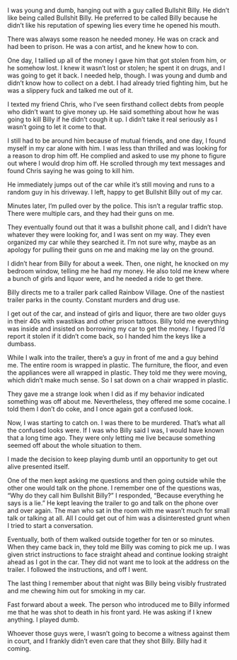 I was young and dumb, hanging out with a guy called Bullshit Billy. He didn’t like being called Bullshit Billy. He preferred to be called Billy because he didn’t like his reputation of spewing lies every time he opened his mouth.

There was always some reason he needed money. He was on crack and had been to prison. He was a con artist, and he knew how to con.

One day, I tallied up all of the money I gave him that got stolen from him, or he somehow lost. I knew it wasn’t lost or stolen; he spent it on drugs, and I was going to get it back. I needed help, though. I was young and dumb and didn’t know how to collect on a debt. I had already tried fighting him, but he was a slippery fuck and talked me out of it.

I texted my friend Chris, who I’ve seen firsthand collect debts from people who didn’t want to give money up. He said something about how he was going to kill Billy if he didn’t cough it up. I didn’t take it real seriously as I wasn’t going to let it come to that.

I still had to be around him because of mutual friends, and one day, I found myself in my car alone with him. I was less than thrilled and was looking for a reason to drop him off. He complied and asked to use my phone to figure out where I would drop him off. He scrolled through my text messages and found Chris saying he was going to kill him.

He immediately jumps out of the car while it’s still moving and runs to a random guy in his driveway. I left, happy to get Bullshit Billy out of my car.

Minutes later, I’m pulled over by the police. This isn’t a regular traffic stop. There were multiple cars, and they had their guns on me. 

They eventually found out that it was a bullshit phone call, and I didn’t have whatever they were looking for, and I was sent on my way. They even organized my car while they searched it. I’m not sure why, maybe as an apology for pulling their guns on me and making me lay on the ground.

I didn’t hear from Billy for about a week. Then, one night, he knocked on my bedroom window, telling me he had my money. He also told me knew where a bunch of girls and liquor were, and he needed a ride to get there.

Billy directs me to a trailer park called Rainbow Village. One of the nastiest trailer parks in the county. Constant murders and drug use.

I get out of the car, and instead of girls and liquor, there are two older guys in their 40s with swastikas and other prison tattoos. Billy told me everything was inside and insisted on borrowing my car to get the money. I figured I’d report it stolen if it didn’t come back, so I handed him the keys like a dumbass.

While I walk into the trailer, there’s a guy in front of me and a guy behind me. The entire room is wrapped in plastic. The furniture, the floor, and even the appliances were all wrapped in plastic. They told me they were moving, which didn’t make much sense. So I sat down on a chair wrapped in plastic.

They gave me a strange look when I did as if my behavior indicated something was off about me. Nevertheless, they offered me some cocaine. I told them I don’t do coke, and I once again got a confused look. 

Now, I was starting to catch on. I was there to be murdered. That’s what all the confused looks were. If I was who Billy said I was, I would have known that a long time ago. They were only letting me live because something seemed off about the whole situation to them.

I made the decision to keep playing dumb until an opportunity to get out alive presented itself. 

One of the men kept asking me questions and then going outside while the other one would talk on the phone. I remember one of the questions was, “Why do they call him Bullshit Billy?” I responded, “Because everything he says is a lie.” He kept leaving the trailer to go and talk on the phone over and over again. The man who sat in the room with me wasn’t much for small talk or talking at all. All I could get out of him was a disinterested grunt when I tried to start a conversation.

Eventually, both of them walked outside together for ten or so minutes. When they came back in, they told me Billy was coming to pick me up. I was given strict instructions to face straight ahead and continue looking straight ahead as I got in the car. They did not want me to look at the address on the trailer. I followed the instructions, and off I went.

The last thing I remember about that night was Billy being visibly frustrated and me chewing him out for smoking in my car.

Fast forward about a week. The person who introduced me to Billy informed me that he was shot to death in his front yard. He was asking if I knew anything. I played dumb. 

Whoever those guys were, I wasn’t going to become a witness against them in court, and I frankly didn’t even care that they shot Billy. Billy had it coming.